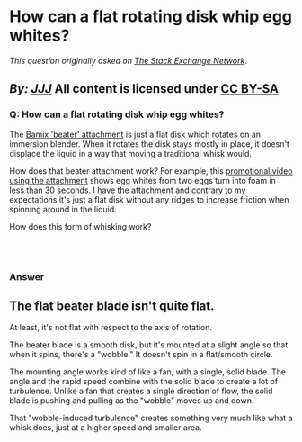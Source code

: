 # How can a flat rotating disk whip egg whites?

_This question originally asked on [The Stack Exchange Network](https://cooking.stackexchange.com/q/117738)._

_By: [JJJ](https://cooking.stackexchange.com/u/61703)_
All content is licensed under [CC BY-SA](https://creativecommons.org/licenses/by-sa/4.0/)
<br>
--------------------------------------------
### Q: How can a flat rotating disk whip egg whites?
<p>The <a href="https://www.bamix.com/shop/eu_en/beater.html" rel="noreferrer">Bamix 'beater' attachment</a> is just a flat disk which rotates on an immersion blender. When it rotates the disk stays mostly in place, it doesn't displace the liquid in a way that moving a traditional whisk would.</p>
<p>How does that beater attachment work? For example, this <a href="https://youtu.be/ntaEWha1g_g?t=60" rel="noreferrer">promotional video using the attachment</a> shows egg whites from two eggs turn into foam in less than 30 seconds. I have the attachment and contrary to my expectations it's just a flat disk without any ridges to increase friction when spinning around in the liquid.</p>
<p>How does this form of whisking work?</p>

<br><br>
### Answer 
<h2>The flat beater blade isn't quite flat.</h2>
<p>At least, it's not flat with respect to the axis of rotation.</p>
<p>The beater blade is a smooth disk, but it's mounted at a slight angle so that when it spins, there's a &quot;wobble.&quot; It doesn't spin in a flat/smooth circle.</p>
<p>The mounting angle works kind of like a fan, with a single, solid blade. The angle and the rapid speed combine with the solid blade to create a lot of turbulence. Unlike a fan that creates a single direction of flow, the solid blade is pushing and pulling as the &quot;wobble&quot; moves up and down.</p>
<p>That &quot;wobble-induced turbulence&quot; creates something very much like what a whisk does, just at a higher speed and smaller area.</p>


